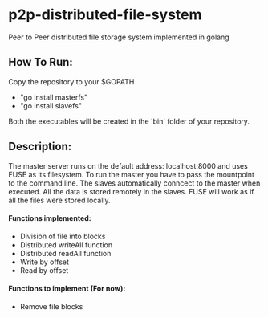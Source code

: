 # p2p-distributed-file-system
Peer to Peer distributed file storage system implemented in golang

## How To Run:
Copy the repository to your $GOPATH
- "go install masterfs"
- "go install slavefs"  

Both the executables will be created in the 'bin' folder of your repository.

## Description:
The master server runs on the default address: localhost:8000 and uses FUSE as its filesystem.
To run the master you have to pass the mountpoint to the command line. The slaves automatically
conncect to the master when executed. All the data is stored remotely in the slaves. FUSE 
will work as if all the files were stored locally.

#### Functions implemented:
- Division of file into blocks
- Distributed writeAll function
- Distributed readAll function
- Write by offset
- Read by offset

#### Functions to implement (For now):
- Remove file blocks



